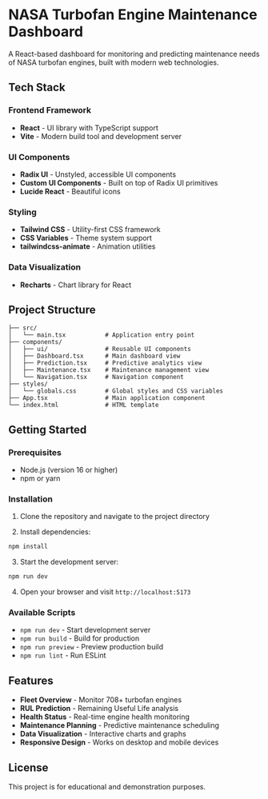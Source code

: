 # NASA Turbofan Engine Maintenance Dashboard

A React-based dashboard for monitoring and predicting maintenance needs of NASA turbofan engines, built with modern web technologies.

## Tech Stack

### Frontend Framework
- **React** - UI library with TypeScript support
- **Vite** - Modern build tool and development server

### UI Components
- **Radix UI** - Unstyled, accessible UI components
- **Custom UI Components** - Built on top of Radix UI primitives
- **Lucide React** - Beautiful icons

### Styling
- **Tailwind CSS** - Utility-first CSS framework
- **CSS Variables** - Theme system support
- **tailwindcss-animate** - Animation utilities

### Data Visualization
- **Recharts** - Chart library for React

## Project Structure

```
├── src/
│   └── main.tsx           # Application entry point
├── components/
│   ├── ui/                # Reusable UI components
│   ├── Dashboard.tsx      # Main dashboard view
│   ├── Prediction.tsx     # Predictive analytics view
│   ├── Maintenance.tsx    # Maintenance management view
│   └── Navigation.tsx     # Navigation component
├── styles/
│   └── globals.css        # Global styles and CSS variables
├── App.tsx                # Main application component
└── index.html             # HTML template

```

## Getting Started

### Prerequisites
- Node.js (version 16 or higher)
- npm or yarn

### Installation

1. Clone the repository and navigate to the project directory

2. Install dependencies:
```bash
npm install
```

3. Start the development server:
```bash
npm run dev
```

4. Open your browser and visit `http://localhost:5173`

### Available Scripts

- `npm run dev` - Start development server
- `npm run build` - Build for production
- `npm run preview` - Preview production build
- `npm run lint` - Run ESLint

## Features

- **Fleet Overview** - Monitor 708+ turbofan engines
- **RUL Prediction** - Remaining Useful Life analysis
- **Health Status** - Real-time engine health monitoring
- **Maintenance Planning** - Predictive maintenance scheduling
- **Data Visualization** - Interactive charts and graphs
- **Responsive Design** - Works on desktop and mobile devices

## License

This project is for educational and demonstration purposes.
